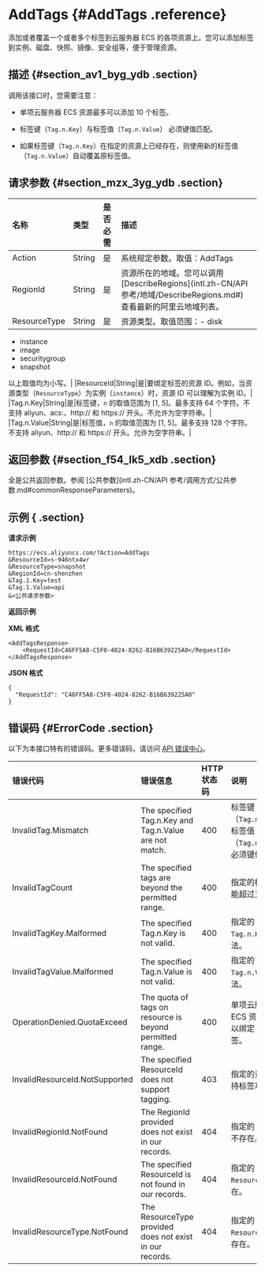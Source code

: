 # AddTags {#AddTags .reference}

添加或者覆盖一个或者多个标签到云服务器 ECS 的各项资源上。您可以添加标签到实例、磁盘、快照、镜像、安全组等，便于管理资源。

## 描述 {#section_av1_byg_ydb .section}

调用该接口时，您需要注意：

-   单项云服务器 ECS 资源最多可以添加 10 个标签。
-   标签键（`Tag.n.Key`）与标签值（`Tag.n.Value`） 必须键值匹配。

-   如果标签键（`Tag.n.Key`）在指定的资源上已经存在，则使用新的标签值（`Tag.n.Value`）自动覆盖原标签值。


## 请求参数 {#section_mzx_3yg_ydb .section}

|名称|类型|是否必需|描述|
|:-|:-|:---|:-|
|Action|String|是|系统规定参数。取值：AddTags|
|RegionId|String|是|资源所在的地域。您可以调用 [DescribeRegions](intl.zh-CN/API 参考/地域/DescribeRegions.md#) 查看最新的阿里云地域列表。|
|ResourceType|String|是|资源类型。取值范围：-   disk
-   instance
-   image
-   securitygroup
-   snapshot

以上取值均为小写。|
|ResourceId|String|是|要绑定标签的资源 ID。例如，当资源类型（`ResourceType`）为实例（`instance`）时，资源 ID 可以理解为实例 ID。|
|Tag.n.Key|String|是|标签键，`n` 的取值范围为 \[1, 5\]。最多支持 64 个字符。不支持 aliyun、acs:、http:// 和 https:// 开头。不允许为空字符串。|
|Tag.n.Value|String|是|标签值，`n` 的取值范围为 \[1, 5\]。最多支持 128 个字符。不支持 aliyun、http:// 和 https:// 开头。允许为空字符串。|

## 返回参数 {#section_f54_lk5_xdb .section}

全是公共返回参数。参阅 [公共参数](intl.zh-CN/API 参考/调用方式/公共参数.md#commonResponseParameters)。

## 示例 { .section}

**请求示例** 

```
https://ecs.aliyuncs.com/?Action=AddTags
&ResourceId=s-946ntx4wr
&ResourceType=snapshot
&RegionId=cn-shenzhen
&Tag.1.Key=test
&Tag.1.Value=api
&<公共请求参数>
```

**返回示例** 

**XML 格式**

```
<AddTagsResponse>
    <RequestId>C46FF5A8-C5F0-4024-8262-B16B639225A0</RequestId>
</AddTagsResponse>
```

 **JSON 格式** 

```
{
  "RequestId": "C46FF5A8-C5F0-4024-8262-B16B639225A0"
}
```

## 错误码 {#ErrorCode .section}

以下为本接口特有的错误码。更多错误码，请访问 [API 错误中心](https://error-center.alibabacloud.com/status/product/Ecs)。

|错误代码|错误信息|HTTP 状态码|说明|
|:---|:---|:-------|:-|
|InvalidTag.Mismatch|The specified Tag.n.Key and Tag.n.Value are not match.|400|标签键（`Tag.n.Key`）与标签值（`Tag.n.Value`） 必须键值匹配。|
|InvalidTagCount|The specified tags are beyond the permitted range.|400|指定的标签数不能超过五个。|
|InvalidTagKey.Malformed|The specified Tag.n.Key is not valid.|400|指定的 `Tag.n.Key` 不合法。|
|InvalidTagValue.Malformed|The specified Tag.n.Value is not valid.|400|指定的 `Tag.n.Value`不合法。|
|OperationDenied.QuotaExceed|The quota of tags on resource is beyond permitted range.|400|单项云服务器 ECS 资源最多可以绑定 10 个标签。|
|InvalidResourceId.NotSupported|The specified ResourceId does not support tagging.|403|指定的资源不支持标签功能。|
|InvalidRegionId.NotFound|The RegionId provided does not exist in our records.|404|指定的 `RegionId` 不存在。|
|InvalidResourceId.NotFound|The specified ResourceId is not found in our records.|404|指定的 `ResourceId` 不存在。|
|InvalidResourceType.NotFound|The ResourceType provided does not exist in our records.|404|指定的 `ResourceType`不存在。|

